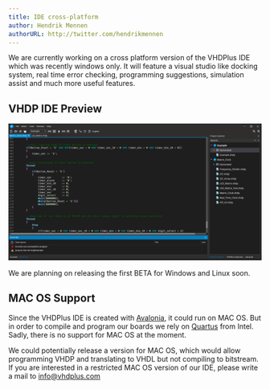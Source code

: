 ```yaml
---
title: IDE cross-platform
author: Hendrik Mennen
authorURL: http://twitter.com/hendrikmennen
---
```


We are currently working on a cross platform version of the VHDPlus IDE which was recently windows only.
It will feature a visual studio like docking system, real time error checking, programming suggestions, simulation assist and much more useful features.
<!--truncate-->

## VHDP IDE Preview
![IDE Screenshot](assets/2019-04-12/IDE.PNG)

We are planning on releasing the first BETA for Windows and Linux soon.

## MAC OS Support
Since the VHDPlus IDE is created with <a href="https://github.com/AvaloniaUI/Avalonia" target="_blank">Avalonia</a>, it could run on MAC OS. But in order to compile and program our boards we rely on <a href="https://www.intel.com/content/www/us/en/programmable/downloads/download-center.html" target="_blank">Quartus</a> from Intel. Sadly, there is no support for MAC OS at the moment.

We could potentially release a version for MAC OS, which would allow programming VHDP and translating to VHDL but not compiling to bitstream.
If you are interested in a restricted MAC OS version of our IDE, please write a mail to <a href="mailto:info@vhdplus.com">info@vhdplus.com</a>

